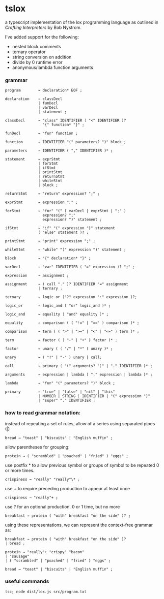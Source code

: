 # tslox

a typescript implementation of the lox programming language as outlined in _Crafting Interpreters_ by Bob Nystrom.

I've added support for the following:

- nested block comments
- ternary operator
- string conversion on addition
- divide by 0 runtime error
- anonymous/lambda function arguments

### grammar

```
program        → declaration* EOF ;

declaration    → classDecl
               | funDecl
               | varDecl
               | statement ;

classDecl      → "class" IDENTIFIER ( "<" IDENTIFIER )?
                 "{" function* "}" ;

funDecl        → "fun" function ;

function       → IDENTIFIER "(" parameters? ")" block ;

parameters     → IDENTIFIER ( "," IDENTIFIER )* ;

statement      → exprStmt
               | forStmt
               | ifStmt
               | printStmt
               | returnStmt
               | whileStmt
               | block ;

returnStmt     → "return" expression? ";" ;

exprStmt       → expression ";" ;

forStmt        → "for" "(" ( varDecl | exprStmt | ";" )
                 expression? ";"
                 expression? ")" statement ;

ifStmt         → "if" "(" expression ")" statement
               ( "else" statement )? ;

printStmt      → "print" expression ";" ;

whileStmt      → "while" "(" expression ")" statement ;

block          → "{" declaration* "}" ;

varDecl        → "var" IDENTIFIER ( "=" expression )? ";" ;

expression     → assignment ;

assignment     → ( call "." )? IDENTIFIER "=" assignment
               | ternary ;

ternary        → logic_or ("?" expression ":" expression )?;

logic_or       → logic_and ( "or" logic_and )* ;

logic_and      → equality ( "and" equality )* ;

equality       → comparison ( ( "!=" | "==" ) comparison )* ;

comparison     → term ( ( ">" | ">=" | "<" | "<=" ) term )* ;

term           → factor ( ( "-" | "+" ) factor )* ;

factor         → unary ( ( "/" | "*" ) unary )* ;

unary          → ( "!" | "-" ) unary | call;

call           → primary ( "(" arguments? ")" | "." IDENTIFIER )* ;

arguments      → expression | lambda ( "," expression | lambda )* ;

lambda         → "fun" "(" parameters? ")" block ;

primary        → "true" | "false" | "nil" | "this"
               | NUMBER | STRING | IDENTIFIER | "(" expression ")"
               | "super" "." IDENTIFIER ;

```

### how to read grammar notation:

instead of repeating a set of rules, allow of a series using separated pipes (|)

```
bread → "toast" | "biscuits" | "English muffin" ;
```

allow parentheses for grouping:

```
protein → ( "scrambled" | "poached" | "fried" ) "eggs" ;
```

use postfix \* to allow previous symbol or groups of symbol to be repeated 0 or more times.

```
crispiness → "really" "really"\* ;
```

use + to require preceding production to appear at least once

```
crispiness → "really"+ ;
```

use ? for an optional production. 0 or 1 time, but no more

```
breakfast → protein ( "with" breakfast "on the side" )? ;
```

using these representations, we can represent the context-free grammar as:

```
breakfast → protein ( "with" breakfast "on the side" )?
| bread ;

protein → "really"+ "crispy" "bacon"
| "sausage"
| ( "scrambled" | "poached" | "fried" ) "eggs" ;

bread → "toast" | "biscuits" | "English muffin" ;
```

### useful commands

```
tsc; node dist/lox.js src/program.txt
```

